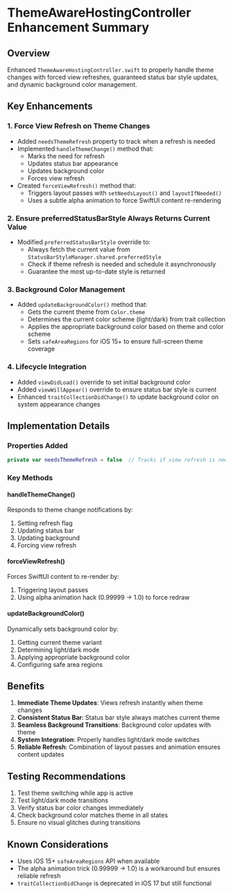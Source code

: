 # ThemeAwareHostingController Enhancement Summary

## Overview
Enhanced `ThemeAwareHostingController.swift` to properly handle theme changes with forced view refreshes, guaranteed status bar style updates, and dynamic background color management.

## Key Enhancements

### 1. Force View Refresh on Theme Changes
- Added `needsThemeRefresh` property to track when a refresh is needed
- Implemented `handleThemeChange()` method that:
  - Marks the need for refresh
  - Updates status bar appearance
  - Updates background color
  - Forces view refresh
- Created `forceViewRefresh()` method that:
  - Triggers layout passes with `setNeedsLayout()` and `layoutIfNeeded()`
  - Uses a subtle alpha animation to force SwiftUI content re-rendering

### 2. Ensure preferredStatusBarStyle Always Returns Current Value
- Modified `preferredStatusBarStyle` override to:
  - Always fetch the current value from `StatusBarStyleManager.shared.preferredStyle`
  - Check if theme refresh is needed and schedule it asynchronously
  - Guarantee the most up-to-date style is returned

### 3. Background Color Management
- Added `updateBackgroundColor()` method that:
  - Gets the current theme from `Color.theme`
  - Determines the current color scheme (light/dark) from trait collection
  - Applies the appropriate background color based on theme and color scheme
  - Sets `safeAreaRegions` for iOS 15+ to ensure full-screen theme coverage

### 4. Lifecycle Integration
- Added `viewDidLoad()` override to set initial background color
- Added `viewWillAppear()` override to ensure status bar style is current
- Enhanced `traitCollectionDidChange()` to update background color on system appearance changes

## Implementation Details

### Properties Added
```swift
private var needsThemeRefresh = false  // Tracks if view refresh is needed
```

### Key Methods

#### handleThemeChange()
Responds to theme change notifications by:
1. Setting refresh flag
2. Updating status bar
3. Updating background
4. Forcing view refresh

#### forceViewRefresh()
Forces SwiftUI content to re-render by:
1. Triggering layout passes
2. Using alpha animation hack (0.99999 → 1.0) to force redraw

#### updateBackgroundColor()
Dynamically sets background color by:
1. Getting current theme variant
2. Determining light/dark mode
3. Applying appropriate background color
4. Configuring safe area regions

## Benefits

1. **Immediate Theme Updates**: Views refresh instantly when theme changes
2. **Consistent Status Bar**: Status bar style always matches current theme
3. **Seamless Background Transitions**: Background color updates with theme
4. **System Integration**: Properly handles light/dark mode switches
5. **Reliable Refresh**: Combination of layout passes and animation ensures content updates

## Testing Recommendations

1. Test theme switching while app is active
2. Test light/dark mode transitions
3. Verify status bar color changes immediately
4. Check background color matches theme in all states
5. Ensure no visual glitches during transitions

## Known Considerations

- Uses iOS 15+ `safeAreaRegions` API when available
- The alpha animation trick (0.99999 → 1.0) is a workaround but ensures reliable refresh
- `traitCollectionDidChange` is deprecated in iOS 17 but still functional
